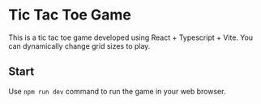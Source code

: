 # Tic Tac Toe Game

This is a tic tac toe game developed using React + Typescript + Vite. You can dynamically change grid sizes to play.

## Start

Use `npm run dev` command to run the game in your web browser.
